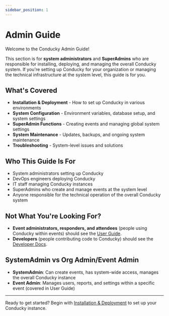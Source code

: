 ```yaml
---
sidebar_position: 1
---
```


# Admin Guide

Welcome to the Conducky Admin Guide!

This section is for **system administrators** and **SuperAdmins** who are responsible for installing, deploying, and managing the overall Conducky system. If you're setting up Conducky for your organization or managing the technical infrastructure at the system level, this guide is for you.

## What's Covered

- **Installation & Deployment** - How to set up Conducky in various environments
- **System Configuration** - Environment variables, database setup, and system settings
- **SuperAdmin Functions** - Creating events and managing global system settings
- **System Maintenance** - Updates, backups, and ongoing system maintenance
- **Troubleshooting** - System-level issues and solutions

## Who This Guide Is For

- System administrators setting up Conducky
- DevOps engineers deploying Conducky
- IT staff managing Conducky instances
- SuperAdmins who create and manage events at the system level
- Anyone responsible for the technical operation of the overall Conducky system

## Not What You're Looking For?

- **Event administrators, responders, and attendees** (people using Conducky within events) should see the [User Guide](../user-guide/intro).
- **Developers** (people contributing code to Conducky) should see the [Developer Docs](../developer-docs/intro).

## SystemAdmin vs Org Admin/Event Admin

- **SystemAdmin**: Can create events, has system-wide access, manages the overall Conducky instance
- **Event Admin**: Manages users, reports, and settings within a specific event (covered in User Guide)

---

Ready to get started? Begin with [Installation & Deployment](./deployment) to set up your Conducky instance. 
